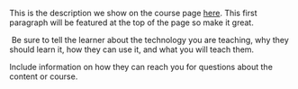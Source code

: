 This is the description we show on the course page [here](https://lab.github.com/shariqkhan29/getting-started-with-go). This first paragraph will be featured at the top of the page so make it great.
​

​
Be sure to tell the learner about the technology you are teaching, why they should learn it, how they can use it, and what you will teach them.
​


Include information on how they can reach you for questions about the content or course. 